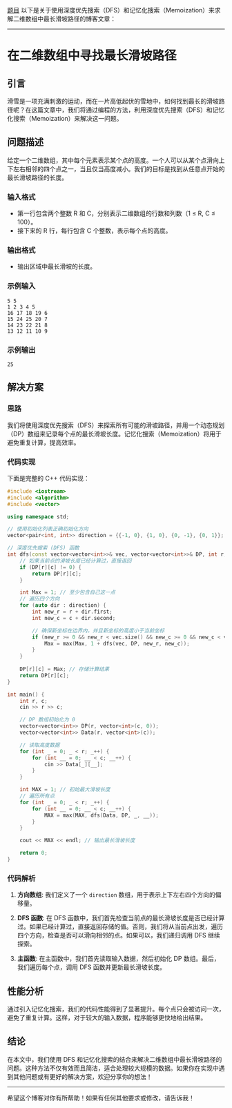 [题目](https://icpc.upc.edu.cn/problem.php?cid=2982&pid=1)
以下是关于使用深度优先搜索（DFS）和记忆化搜索（Memoization）来求解二维数组中最长滑坡路径的博客文章：

---

# 在二维数组中寻找最长滑坡路径

## 引言

滑雪是一项充满刺激的运动，而在一片高低起伏的雪地中，如何找到最长的滑坡路径呢？在这篇文章中，我们将通过编程的方法，利用深度优先搜索（DFS）和记忆化搜索（Memoization）来解决这一问题。

## 问题描述

给定一个二维数组，其中每个元素表示某个点的高度。一个人可以从某个点滑向上下左右相邻的四个点之一，当且仅当高度减小。我们的目标是找到从任意点开始的最长滑坡路径的长度。

### 输入格式

- 第一行包含两个整数 R 和 C，分别表示二维数组的行数和列数（1 ≤ R, C ≤ 100）。
- 接下来的 R 行，每行包含 C 个整数，表示每个点的高度。

### 输出格式

- 输出区域中最长滑坡的长度。

### 示例输入

```
5 5
1 2 3 4 5
16 17 18 19 6
15 24 25 20 7
14 23 22 21 8
13 12 11 10 9
```

### 示例输出

```
25
```

## 解决方案

### 思路

我们将使用深度优先搜索（DFS）来探索所有可能的滑坡路径，并用一个动态规划（DP）数组来记录每个点的最长滑坡长度。记忆化搜索（Memoization）将用于避免重复计算，提高效率。

### 代码实现

下面是完整的 C++ 代码实现：

```cpp
#include <iostream>
#include <algorithm>
#include <vector>

using namespace std;

// 使用初始化列表正确初始化方向
vector<pair<int, int>> direction = {{-1, 0}, {1, 0}, {0, -1}, {0, 1}};

// 深度优先搜索 (DFS) 函数
int dfs(const vector<vector<int>>& vec, vector<vector<int>>& DP, int r, int c) {
    // 如果当前点的滑坡长度已经计算过，直接返回
    if (DP[r][c] != 0) {
        return DP[r][c];
    }

    int Max = 1; // 至少包含自己这一点
    // 遍历四个方向
    for (auto dir : direction) {
        int new_r = r + dir.first;
        int new_c = c + dir.second;

        // 确保新坐标在边界内，并且新坐标的高度小于当前坐标
        if (new_r >= 0 && new_r < vec.size() && new_c >= 0 && new_c < vec[0].size() && vec[new_r][new_c] < vec[r][c]) {
            Max = max(Max, 1 + dfs(vec, DP, new_r, new_c));
        }
    }
    
    DP[r][c] = Max; // 存储计算结果
    return DP[r][c];
}

int main() {
    int r, c;
    cin >> r >> c;

    // DP 数组初始化为 0
    vector<vector<int>> DP(r, vector<int>(c, 0));
    vector<vector<int>> Data(r, vector<int>(c));

    // 读取高度数据
    for (int _ = 0; _ < r; _++) {
        for (int __ = 0; __ < c; __++) {
            cin >> Data[_][__];
        }
    }

    int MAX = 1; // 初始最大滑坡长度
    // 遍历所有点
    for (int _ = 0; _ < r; _++) {
        for (int __ = 0; __ < c; __++) {
            MAX = max(MAX, dfs(Data, DP, _, __));
        }
    }

    cout << MAX << endl; // 输出最长滑坡长度

    return 0;
}
```

### 代码解析

1. **方向数组**:
   我们定义了一个 `direction` 数组，用于表示上下左右四个方向的偏移量。

2. **DFS 函数**:
   在 DFS 函数中，我们首先检查当前点的最长滑坡长度是否已经计算过。如果已经计算过，直接返回存储的值。否则，我们将从当前点出发，遍历四个方向，检查是否可以滑向相邻的点。如果可以，我们递归调用 DFS 继续探索。

3. **主函数**:
   在主函数中，我们首先读取输入数据，然后初始化 DP 数组。最后，我们遍历每个点，调用 DFS 函数并更新最长滑坡长度。

## 性能分析

通过引入记忆化搜索，我们的代码性能得到了显著提升。每个点只会被访问一次，避免了重复计算。这样，对于较大的输入数据，程序能够更快地给出结果。

## 结论

在本文中，我们使用 DFS 和记忆化搜索的结合来解决二维数组中最长滑坡路径的问题。这种方法不仅有效而且简洁，适合处理较大规模的数据。如果你在实现中遇到其他问题或有更好的解决方案，欢迎分享你的想法！

---

希望这个博客对你有所帮助！如果有任何其他要求或修改，请告诉我！